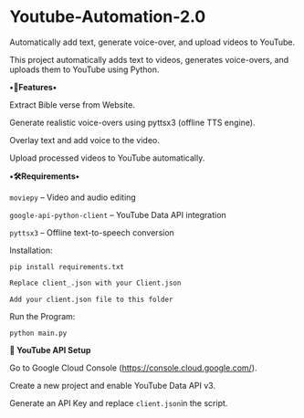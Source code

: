 # Youtube-Automation-2.0
Automatically add text, generate voice-over, and upload videos to YouTube.

This project automatically adds text to videos, generates voice-overs, and uploads them to YouTube using Python.

__________•🚀Features•__________

Extract Bible verse from Website.

Generate realistic voice-overs using pyttsx3 (offline TTS engine).

Overlay text and add voice to the video.

Upload processed videos to YouTube automatically.

__________•🛠️Requirements•__________

`moviepy` – Video and audio editing

`google-api-python-client` – YouTube Data API integration

`pyttsx3` – Offline text-to-speech conversion

Installation:

```
pip install requirements.txt
```
```bash
Replace client_.json with your Client.json 
```
```
Add your client.json file to this folder
```
Run the Program:

```
python main.py
```

__________🔑 YouTube API Setup__________

Go to  Google Cloud Console (https://console.cloud.google.com/).

Create a new project and enable YouTube Data API v3.

Generate an API Key and replace `client.json`in the script.
